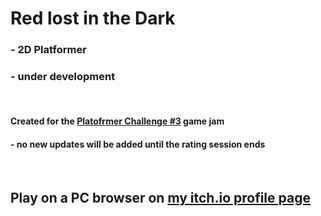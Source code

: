 # Red lost in the Dark


### - 2D Platformer
### - under development
<br>


#### Created for the [Platofrmer Challenge \#3](https://itch.io/jam/platformer-challenge-3) game jam
#### - no new updates will be added until the rating session ends

<br>

## Play on a PC browser on [my itch.io profile page](https://seby-pacu.itch.io/tank-tower-offender)
